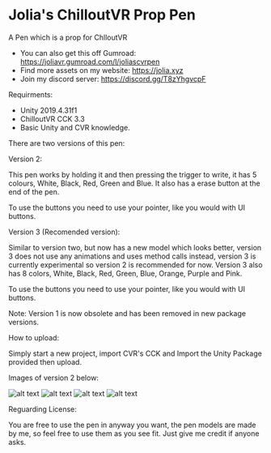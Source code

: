 # Jolia's ChilloutVR Prop Pen
A Pen which is a prop for ChlloutVR

- You can also get this off Gumroad: https://joliavr.gumroad.com/l/joliascvrpen
- Find more assets on my website: https://jolia.xyz
- Join my discord server: https://discord.gg/T8zYhgvcpF

Requirments:
- Unity 2019.4.31f1
- ChilloutVR CCK 3.3
- Basic Unity and CVR knowledge.

There are two versions of this pen:

Version 2:

This pen works by holding it and then pressing the trigger to write, it has 5 colours, White, Black, Red, Green and Blue. It also has a erase button at the end of the pen. 

To use the buttons you need to use your pointer, like you would with UI buttons.


Version 3 (Recomended version):

Similar to version two, but now has a new model which looks better, version 3 does not use any animations and uses method calls instead, version 3 is currently experimental so version 2 is recommended for now. Version 3 also has 8 colors, White, Black, Red, Green, Blue, Orange, Purple and Pink. 

To use the buttons you need to use your pointer, like you would with UI buttons.

Note: Version 1 is now obsolete and has been removed in new package versions.

How to upload:

Simply start a new project, import CVR's CCK and Import the Unity Package provided then upload. 

Images of version 2 below:

![alt text](https://i.imgur.com/RFIZcSF.png)
![alt text](https://i.imgur.com/oLyzmUb.png)
![alt text](https://i.imgur.com/X1rLAj4.png)
![alt text](https://i.imgur.com/HbcZiFf.png)

Reguarding License:

You are free to use the pen in anyway you want, the pen models are made by me, so feel free to use them as you see fit. Just give me credit if anyone asks.
